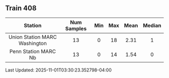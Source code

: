 ## Train 408

| Station | Num Samples | Min | Max | Mean | Median |
| :-----: | :---------: | :-: | :-: | :--: | :----: |
| Union Station MARC Washington | 13 | 0 | 18 | 2.31 | 1 |
| Penn Station MARC Nb | 13 | 0 | 14 | 1.54 | 0 |


Last Updated: 2025-11-01T03:30:23.352798-04:00